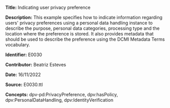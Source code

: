 **Title:** Indicating user privacy preference

**Description:** This example specifies how to indicate information regarding users' privacy preferences using a personal data handling instance to describe the purpose, personal data categories, processing type and the location where the preference is stored. It also provides metadata that should be used to describe the preference using the DCMI Metadata Terms vocabulary.

**Identifier:** E0030

**Contributor:** Beatriz Esteves

**Date:** 16/11/2022

**Source:** E0030.ttl

**Concepts:** dpv-pd:PrivacyPreference, dpv:hasPolicy, dpv:PersonalDataHandling, dpv:IdentityVerification